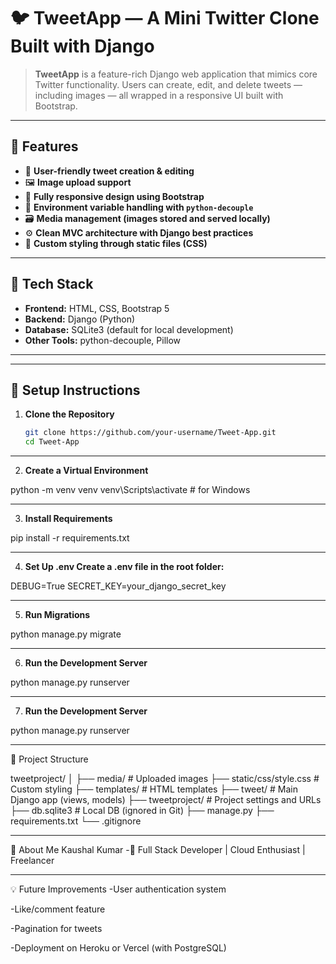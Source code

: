 # 🐦 TweetApp — A Mini Twitter Clone Built with Django

> **TweetApp** is a feature-rich Django web application that mimics core Twitter functionality. Users can create, edit, and delete tweets — including images — all wrapped in a responsive UI built with Bootstrap.

---

## 🚀 Features

- 🧾 **User-friendly tweet creation & editing**
- 🖼️ **Image upload support**
- 🎨 **Fully responsive design using Bootstrap**
- 🔐 **Environment variable handling with `python-decouple`**
- 🗃️ **Media management (images stored and served locally)**
- ⚙️ **Clean MVC architecture with Django best practices**
- 📑 **Custom styling through static files (CSS)**

---

## 🧰 Tech Stack

- **Frontend:** HTML, CSS, Bootstrap 5
- **Backend:** Django (Python)
- **Database:** SQLite3 (default for local development)
- **Other Tools:** python-decouple, Pillow

---

---

## 🔧 Setup Instructions

1. **Clone the Repository**
   ```bash
   git clone https://github.com/your-username/Tweet-App.git
   cd Tweet-App

---
2. **Create a Virtual Environment**

python -m venv venv
venv\Scripts\activate  # for Windows

---
3. **Install Requirements**

pip install -r requirements.txt

---
4. **Set Up .env Create a .env file in the root folder:**

DEBUG=True
SECRET_KEY=your_django_secret_key

---
5. **Run Migrations**

python manage.py migrate

---
6. **Run the Development Server**

python manage.py runserver

---

7. **Run the Development Server**

python manage.py runserver

---


📁 Project Structure

tweetproject/
│
├── media/                  # Uploaded images
├── static/css/style.css    # Custom styling
├── templates/              # HTML templates
├── tweet/                  # Main Django app (views, models)
├── tweetproject/           # Project settings and URLs
├── db.sqlite3              # Local DB (ignored in Git)
├── manage.py
├── requirements.txt
└── .gitignore

---

🙋 About Me
Kaushal Kumar
-💼 Full Stack Developer | Cloud Enthusiast | Freelancer

---

💡 Future Improvements
-User authentication system

-Like/comment feature

-Pagination for tweets

-Deployment on Heroku or Vercel (with PostgreSQL)
